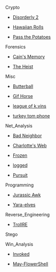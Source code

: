 Crypto
- [Disorderly 2](https://gitlab.com/aptgetKubert/holiday_5ctf/-/wikis/Disorderly-2)

- [Hawaiian Rolls](https://gitlab.com/aptgetKubert/holiday_5ctf/-/wikis/crypto-hawaiianrolls)

- [Pass the Potatoes](https://gitlab.com/aptgetKubert/holiday_5ctf/-/wikis/crypto-passthepotatoes)

Forensics

- [Cain's Memory](https://gitlab.com/aptgetKubert/holiday_5ctf/-/wikis/forensics-cainsmemory)

- [The Heist](https://gitlab.com/aptgetKubert/holiday_5ctf/-/wikis/forensics-the_heist)

Misc

- [Butterball](https://gitlab.com/aptgetKubert/holiday_5ctf/-/wikis/OSINT-ButterBall)

- [Gif Horse](https://gitlab.com/aptgetKubert/holiday_5ctf/-/wikis/MISC-gifhorse)

- [league of k.vins](https://gitlab.com/aptgetKubert/holiday_5ctf/-/wikis/OSINT-kvins)

- [turkey tom phone](https://gitlab.com/aptgetKubert/holiday_5ctf/-/wikis/OSINT-turkeytom)

Net_Analysis

- [Bad Neighbor](https://gitlab.com/aptgetKubert/holiday_5ctf/-/wikis/net_analysis-badneighbor)

- [Charlotte's Web](https://gitlab.com/aptgetKubert/holiday_5ctf/-/wikis/forensics-charlottesweb)

- [Frozen](https://gitlab.com/aptgetKubert/holiday_5ctf/-/wikis/net_analysis-frozen)

- [logged](https://gitlab.com/aptgetKubert/holiday_5ctf/-/wikis/net_analysis-logged)

- [Pursuit](https://gitlab.com/aptgetKubert/holiday_5ctf/-/wikis/net_analysis-pursuit)

Programming

- [Jurassic Awk](https://gitlab.com/aptgetKubert/holiday_5ctf/-/wikis/prog-jurassicawk)

- [Yara-elves](https://gitlab.com/aptgetKubert/holiday_5ctf/-/wikis/prog-yara_elves)

Reverse_Engineering

- [TrollRE](https://gitlab.com/aptgetKubert/holiday_5ctf/-/wikis/rev_eng_trollre)

Stego

Win_Analysis

- [Invoked](https://gitlab.com/aptgetKubert/holiday_5ctf/-/wikis/win_analysis_invoked)

- [May-FlowerShell](https://gitlab.com/aptgetKubert/holiday_5ctf/-/wikis/rev_eng_powershell_thanksgiving)